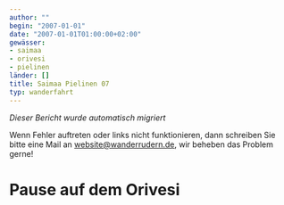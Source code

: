 ```yaml
---
author: ""
begin: "2007-01-01"
date: "2007-01-01T01:00:00+02:00"
gewässer:
- saimaa
- orivesi
- pielinen
länder: []
title: Saimaa Pielinen 07
typ: wanderfahrt
---
```



*Dieser Bericht wurde automatisch migriert*

Wenn Fehler auftreten oder links nicht funktionieren, dann schreiben Sie bitte eine Mail an website@wanderrudern.de, wir beheben das Problem gerne!



# Pause auf dem Orivesi


